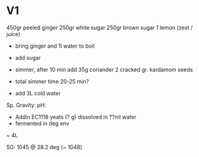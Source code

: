 # V1
 450gr peeled ginger
 250gr white sugar
 250gr brown sugar
 1 lemon (zest / juice)
 
 * bring ginger and 1l water to boil
 * add sugar
 * simmer, after 10 min  add 35g coriander 2 cracked gr. kardamom seeds
 * total simmer time 20-25 min?
 
 * add 3L cold water
 
 
 Sp. Gravity:
 pH: 
 
* Addin EC1118 yeats (? g) dissolved in ??ml water
* fermented in deg env


~ 4L

SG: 1045 @ 28.2 deg (~ 1048)
